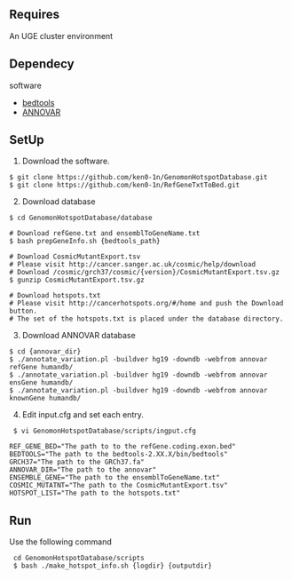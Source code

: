 
Requires
----------

An UGE cluster environment

Dependecy
----------

software
* [bedtools](https://code.google.com/p/bedtools/)
* [ANNOVAR](http://annovar.openbioinformatics.org/en/latest/user-guide/download/)

SetUp
----------

1. Download the software.
```
$ git clone https://github.com/ken0-1n/GenomonHotspotDatabase.git
$ git clone https://github.com/ken0-1n/RefGeneTxtToBed.git
```

2. Download database
```
$ cd GenomonHotspotDatabase/database

# Download refGene.txt and ensemblToGeneName.txt
$ bash prepGeneInfo.sh {bedtools_path}

# Download CosmicMutantExport.tsv
# Please visit http://cancer.sanger.ac.uk/cosmic/help/download
# Download /cosmic/grch37/cosmic/{version}/CosmicMutantExport.tsv.gz
$ gunzip CosmicMutantExport.tsv.gz

# Download hotspots.txt
# Please visit http://cancerhotspots.org/#/home and push the Download button.
# The set of the hotspots.txt is placed under the database directory.

```

3. Download ANNOVAR database   
```
$ cd {annovar_dir}
$ ./annotate_variation.pl -buildver hg19 -downdb -webfrom annovar refGene humandb/  
$ ./annotate_variation.pl -buildver hg19 -downdb -webfrom annovar ensGene humandb/  
$ ./annotate_variation.pl -buildver hg19 -downdb -webfrom annovar knownGene humandb/  
```

4. Edit input.cfg and set each entry.  
```
 $ vi GenomonHotspotDatabase/scripts/ingput.cfg
 
REF_GENE_BED="The path to to the refGene.coding.exon.bed"  
BEDTOOLS="The path to the bedtools-2.XX.X/bin/bedtools"  
GRCH37="The path to the GRCh37.fa"  
ANNOVAR_DIR="The path to the annovar"  
ENSEMBLE_GENE="The path to the ensemblToGeneName.txt"  
COSMIC_MUTATNT="The path to the CosmicMutantExport.tsv"  
HOTSPOT_LIST="The path to the hotspots.txt"  
```

Run
---

Use the following command
```
 cd GenomonHotspotDatabase/scripts
 $ bash ./make_hotspot_info.sh {logdir} {outputdir}
```
